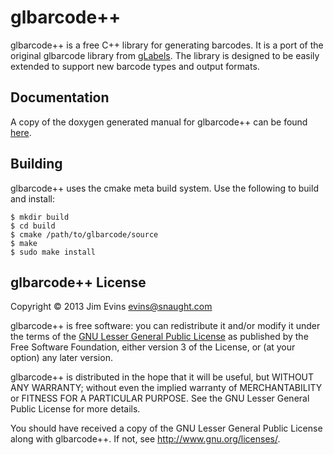 glbarcode++
===========

glbarcode++ is a free C++ library for generating barcodes.  It is a port of
the original glbarcode library from [gLabels](http://glabels.org). The library
is designed to be easily extended to support new barcode types and output
formats.


Documentation
-------------

A copy of the doxygen generated manual for glbarcode++ can be found
[here](http://jimevins.github.io/glbarcode).


Building
--------

glbarcode++ uses the cmake meta build system.  Use the following to build
and install:

    $ mkdir build
    $ cd build
    $ cmake /path/to/glbarcode/source
    $ make
    $ sudo make install


glbarcode++ License
-------------------

Copyright &copy; 2013 Jim Evins <evins@snaught.com>

glbarcode++ is free software: you can redistribute it and/or modify
it under the terms of the
[GNU Lesser General Public License](http://www.gnu.org/licenses/lgpl-3.0-standalone.html)
as published by the Free Software Foundation, either version 3 of the License, or
(at your option) any later version.

glbarcode++ is distributed in the hope that it will be useful,
but WITHOUT ANY WARRANTY; without even the implied warranty of
MERCHANTABILITY or FITNESS FOR A PARTICULAR PURPOSE.  See the
GNU Lesser General Public License for more details.

You should have received a copy of the GNU Lesser General Public License
along with glbarcode++.  If not, see <http://www.gnu.org/licenses/>.

